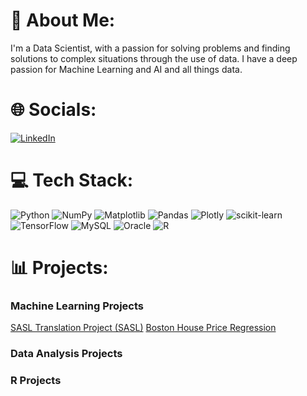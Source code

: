# 💫 About Me:
I'm a Data Scientist, with a passion for solving problems and finding solutions to complex situations through the use of data. I have a deep passion for Machine Learning and AI and all things data. 


# 🌐 Socials:
[![LinkedIn](https://img.shields.io/badge/LinkedIn-%230077B5.svg?logo=linkedin&logoColor=white)](https://linkedin.com/in/www.linkedin.com/in/tyron-lambrechts-30ab87214) 

# 💻 Tech Stack:
![Python](https://img.shields.io/badge/python-3670A0?style=for-the-badge&logo=python&logoColor=ffdd54) ![NumPy](https://img.shields.io/badge/numpy-%23013243.svg?style=for-the-badge&logo=numpy&logoColor=white) ![Matplotlib](https://img.shields.io/badge/Matplotlib-%23ffffff.svg?style=for-the-badge&logo=Matplotlib&logoColor=black) ![Pandas](https://img.shields.io/badge/pandas-%23150458.svg?style=for-the-badge&logo=pandas&logoColor=white) ![Plotly](https://img.shields.io/badge/Plotly-%233F4F75.svg?style=for-the-badge&logo=plotly&logoColor=white) ![scikit-learn](https://img.shields.io/badge/scikit--learn-%23F7931E.svg?style=for-the-badge&logo=scikit-learn&logoColor=white) ![TensorFlow](https://img.shields.io/badge/TensorFlow-%23FF6F00.svg?style=for-the-badge&logo=TensorFlow&logoColor=white) ![MySQL](https://img.shields.io/badge/mysql-%2300000f.svg?style=for-the-badge&logo=mysql&logoColor=white) ![Oracle](https://img.shields.io/badge/Oracle-F80000?style=for-the-badge&logo=oracle&logoColor=white) ![R](https://img.shields.io/badge/r-%23276DC3.svg?style=for-the-badge&logo=r&logoColor=white)

# 📊 Projects: 
### Machine Learning Projects
<a href='https://github.com/Tylikestocode/SASL_Translation.git'>SASL Translation Project (SASL)</a>
<a href='https://github.com/Tylikestocode/Boston_House_Price_Regression.git'>Boston House Price Regression</a>
### Data Analysis Projects
### R Projects
